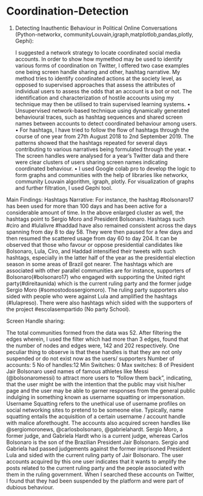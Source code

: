 # Coordination-Detection
1.	Detecting Inauthentic Behaviour in Political Online Conversations (Python-networkx, communityLouvain,igraph,matplotlob,pandas,plotly, Gephi):

    I suggested a network strategy to locate coordinated social media accounts. In order to show how mymethod may be used to identify various forms of coordination on Twitter, I offered two case examples one being screen handle sharing and other, hashtag narrative. My method tries to identify coordinated actions at the society level, as opposed to supervised approaches that assess the attributes of individual users to assess the odds that an account is a bot or not. The identification and characterization of hostile accounts using my technique may then be utilised to train supervised learning systems.
    •	Unsupervised network-based technique using dynamically generated behavioural traces, such as hashtag sequences and shared screen names between accounts to detect coordinated behaviour among users. 
    •	For hashtags, I have tried to follow the flow of hashtags through the course of one year from 27th August 2018 to 2nd September 2019. The patterns showed that the hashtags repeated for several days contributing to various narratives being formulated through the year. 
    •	The screen handles were analysed for a year’s Twitter data and there were clear clusters of users sharing screen names indicating coordinated behaviour. 
    •	I used Google colab pro to develop the logic to form graphs and communities with the help of libraries like networkx, community Louvain algorithm, igraph, plotly. For visualization of graphs and further filtration, I used Gephi tool.
    
Main Findings:
Hashtags Narrative:
    For instance, the hashtag #bolsonaro17 has been used for more than 100 days and has been active for a considerable amount of time. In the above       enlarged cluster as well, the hashtags point to Sergio Moro and President Bolsonaro. Hashtags such #ciro and #lulalivre #haddad have also remained consistent across the days spanning from day 8 to day 58. They were then paused for a few days and then resumed the scattered usage from day 60 to day 204.    It can be observed that those who favour or oppose presidential candidates like Bolsonaro, Lula, Ciro, and Haddad intensified
their tweets with such hashtags, especially in the latter half of the year as the presidential election season in some areas of Brazil got nearer. The hashtags which are associated with other parallel communities are for instance, supporters of Bolsonaro(#bolsonaro17) who engaged with supporting the United right party(#direitaunida) which is the current ruling party and the former judge Sergio Moro (#somostodossergiomoro). The ruling party supporters also sided with people who were against Lula and amplified the hashtags (#lulapreso). There were also hashtags which sided with the supporters of the project #escolasempartido (No party School).

Screen Handle sharing:

The total communities formed from the data was 52. After filtering the edges wherein, I used the filter which had more than 3 edges, found that the number of nodes and edges were, 142 and 202 respectively. One peculiar thing to observe is that these handles is that they are not only suspended or do not exist now as the users/ supporters
Number of accounts: 5 No of handles:12 Min Switches: 0 Max switches: 8
of President Jair Bolsonaro used names of famous athletes like Messi (@bolsonaromessi) to attract more users to “follow them back”, indicating, that the user might be with the intention that the public may visit his/her page and the user may be able to garner responses from the general public indulging in something known as username squatting or impersonation. Username Squatting refers to the unethical use of username profiles on social networking sites to pretend to be someone else. Typically, name squatting entails the acquisition of a certain username / account handle with malice aforethought. The accounts also acquired screen handles like @sergiomoronews, @carlosbolsonaro, @gabrielahardt. Sergio Moro, a former judge, and Gabriela Hardt who is a current judge, whereas Carlos Bolsonaro is the son of the Brazilian President Jair Bolsonaro. Sergio and Gabriela had passed judgements against the former imprisoned President Lula and sided with the current ruling party of Jair Bolsonaro. The user accounts acquired by this one user indicates that it wants to amplify the posts related to the current ruling party and the people associated with them in the ruling government. When I searched these accounts on Twitter, I found that they had been suspended by the platform and were part of dubious behaviour.
   

